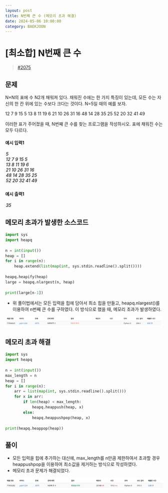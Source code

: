 ```yaml
---
layout: post
title: N번째 큰 수 (메모리 초과 해결)
date: 2024-05-06 10:00:00
category: BAEKJOON
---
```


# [최소합] N번째 큰 수

> [#2075](https://www.acmicpc.net/problem/2075)

## 문제
N×N의 표에 수 N2개 채워져 있다. 채워진 수에는 한 가지 특징이 있는데, 모든 수는 자신의 한 칸 위에 있는 수보다 크다는 것이다. N=5일 때의 예를 보자.

12	7	9	15	5
13	8	11	19	6
21	10	26	31	16
48	14	28	35	25
52	20	32	41	49

이러한 표가 주어졌을 때, N번째 큰 수를 찾는 프로그램을 작성하시오. 표에 채워진 수는 모두 다르다.

#### 예시 입력1

<h5 style = "margin-top:3px; margin-left:2px;font-weight:550">
5<br>
12 7 9 15 5<br>
13 8 11 19 6<br>
21 10 26 31 16<br>
48 14 28 35 25<br>
52 20 32 41 49<br>
</h5>

#### 예시 출력1

<h5 style = "margin-top:3px; margin-left:2px; font-weight:550">
35<br>
</h5>

## 메모리 초과가 발생한 소스코드

```python
import sys
import heapq

n = int(input())
heap = []
for i in range(n):
    heap.extend(list(map(int, sys.stdin.readline().split())))

heapq.heapify(heap)
large = heapq.nlargest(n, heap)

print(large[n-1])
```
- 위 풀이법에서는 모든 입력을 힙에 담아서 최소 힙을 만들고, heapq.nlargest()를 이용하여 n번째 큰 수를 구하였다. 이 방식으로 했을 때, 메모리 초과가 발생하였다. 
<img src = "\public\img\2075.png"/>


## 메모리 초과 해결
```python
import sys
import heapq

n = int(input())
max_length = n
heap = []
for i in range(n):
    arr = list(map(int, sys.stdin.readline().split()))
    for x in arr:
        if len(heap) < max_length:
            heapq.heappush(heap, x)
        else:
            heapq.heappushpop(heap, x)

print(heapq.heappop(heap))
```

## 풀이
- 모든 입력을 힙에 추가하는 대신에, max_length를 n만큼 제한하여서 초과할 경우 heappushpop을 이용하여 최소값을 제거하는 방식으로 작성하였다.
- 메모리 초과 문제가 해결되었다.
<img src = "\public\img\2075-1.png"/>


